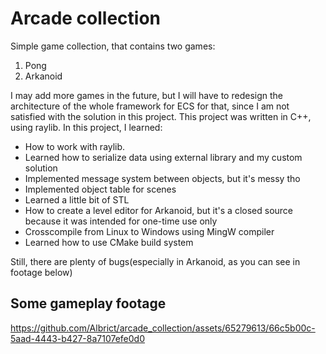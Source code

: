# Arcade collection
 Simple game collection, that contains two games: 
  1. Pong
  2. Arkanoid
  
  I may add more games in the future, but I will have to redesign the architecture of the whole framework for ECS for that, since I am not satisfied with the solution in this project.
  This project was written in C++, using raylib.
 In this project, I learned:
 - How to work with raylib.
 - Learned how to serialize data using external library and my custom solution
 - Implemented message system between objects, but it's messy tho
 - Implemented object table for scenes
 - Learned a little bit of STL
 - How to create a level editor for Arkanoid, but it's a closed source because it was intended for one-time use only
 - Crosscompile from Linux to Windows using MingW compiler
 - Learned how to use CMake build system 

Still, there are plenty of bugs(especially in Arkanoid, as you can see in footage below)
## Some gameplay footage


https://github.com/Albrict/arcade_collection/assets/65279613/66c5b00c-5aad-4443-b427-8a7107efe0d0

